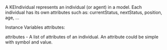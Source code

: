A KEIndividual represents an individual (or agent) in a model. Each individual has its own attributes such as: currentStatus, nextStatus, position, age, ...

Instance Variables
	attributes:		<Dictionary>

attributes
	- A list of attributes of an individual. An attribute could be simple with symbol and value.